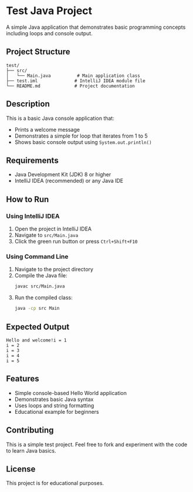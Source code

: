 # Test Java Project

A simple Java application that demonstrates basic programming concepts including loops and console output.

## Project Structure

```
test/
├── src/
│   └── Main.java          # Main application class
├── test.iml              # IntelliJ IDEA module file
└── README.md             # Project documentation
```

## Description

This is a basic Java console application that:
- Prints a welcome message
- Demonstrates a simple for loop that iterates from 1 to 5
- Shows basic console output using `System.out.println()`

## Requirements

- Java Development Kit (JDK) 8 or higher
- IntelliJ IDEA (recommended) or any Java IDE

## How to Run

### Using IntelliJ IDEA
1. Open the project in IntelliJ IDEA
2. Navigate to `src/Main.java`
3. Click the green run button or press `Ctrl+Shift+F10`

### Using Command Line
1. Navigate to the project directory
2. Compile the Java file:
   ```bash
   javac src/Main.java
   ```
3. Run the compiled class:
   ```bash
   java -cp src Main
   ```

## Expected Output

```
Hello and welcome!i = 1
i = 2
i = 3
i = 4
i = 5
```

## Features

- Simple console-based Hello World application
- Demonstrates basic Java syntax
- Uses loops and string formatting
- Educational example for beginners

## Contributing

This is a simple test project. Feel free to fork and experiment with the code to learn Java basics.

## License

This project is for educational purposes.
